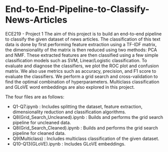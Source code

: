 # End-to-End-Pipeline-to-Classify-News-Articles
ECE219 - Project 1
The aim of this project is to build an end-to-end pipeline to classify the given dataset of news articles. The classification of this text data is done by first performing feature extraction using a TF-IDF matrix, the dimensionality of the matrix is then reduced using two methods: PCA and NMF. These extracted features are then classified using a few simple classification models such as SVM, Linear/Logistic classification. To evaluate and diagnose the classifiers, we plot the ROC plot and confusion matrix. We also use metrics such as accuracy, precision, and F1 score to evaluate the classifiers. We perform a grid search and cross-validation to find the optimal combination of hyperparameters. Multiclass classification and GLoVE word embeddings are also explored in this project.

The four files are as follows:
- Q1-Q7.ipynb : Includes splitting the dataset, feature extraction, dimensionality reduction and classification algorithms.
- Q8(Grid_Search_Uncleaned).ipynb : Builds and performs the grid search pipeline for uncleaned data.
- Q8(Grid_Search_Cleaned).ipynb : Builds and performs the grid search pipeline for cleaned data.
- Q9(Multiclass) : Includes multiclass classification of the given dataset.
- Q10-Q13(GLoVE).ipynb : Includes GLoVE embeddings.
